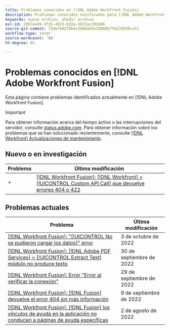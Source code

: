 ```yaml
---
title: Problemas conocidos en [!DNL Adobe Workfront Fusion]
description: Problemas conocidos notificados para [!DNL Adobe Workfront Fusion]
keywords: nuevo archivo, añadir archivo
exl-id: 28b7e449-3f35-4915-b32a-3872ac283b06
source-git-commit: 75defe0270b4c2d0dab3e18886b7f8276030ca71
workflow-type: tm+mt
source-wordcount: '96'
ht-degree: 6%

---
```


# Problemas conocidos en [!DNL Adobe Workfront Fusion]

Esta página contiene problemas identificados actualmente en [!DNL Adobe Workfront Fusion].

>[!IMPORTANT]
>
>Para obtener información acerca del tiempo activo o las interrupciones del servidor, consulte [status.adobe.com](https://status.adobe.com). Para obtener información sobre los problemas que se han solucionado recientemente, consulte [[!DNL Workfront] Actualizaciones de mantenimiento](../maintenance/current-updates.md).

## Nuevo o en investigación

| **Problema** | **Última modificación** |
|-----------------------------------------------------------------------------------|-------------------|
* | [[!DNL Workfront Fusion]: [!DNL Workfront] >[!UICONTROL  Custom API Call] que devuelve errores 404 o 422](known-issues-workfront-fusion/fusion-api-reports-422-404-errors.md) | 3 de octubre de 2022 |

## Problemas actuales

| **Problema** | **Última modificación** |
|-----------------------------------------------------------------------------------|-------------------|
| [[!DNL Workfront Fusion]: &quot;[!UICONTROL No se pudieron cargar los datos]&quot; error](known-issues-workfront-fusion/fusion-failed-to-load-data-error.md) | 3 de octubre de 2022 |
| [[!DNL Workfront Fusion]: [!DNL Adobe PDF Services] > [!UICONTROL Extract Text] módulo no produce texto](known-issues-workfront-fusion/fusion-pdf-extract-text.md) | 30 de septiembre de 2022 |
| [[!DNL Workfront Fusion]: Error &quot;Error al verificar la conexión&quot;](known-issues-workfront-fusion/fusion-401-error-must-reauthenicate-connection.md) | 29 de septiembre de 2022 |
| [[!DNL Workfront Fusion]: [!DNL Fusion] devuelve el error 404 sin más información](known-issues-workfront-fusion/fusion-404-error-no-description.md) | 9 de septiembre de 2022 |
| [[!DNL Workfront Fusion]: [!DNL Fusion] los vínculos de ayuda en la aplicación no conducen a páginas de ayuda específicas](known-issues-workfront-fusion/help-links-in-modules-not-working.md) | 2 de agosto de 2022 |
